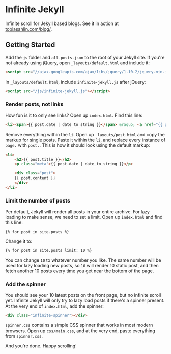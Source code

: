 Infinite Jekyll
===============

Infinite scroll for Jekyll based blogs. See it in action at [tobiasahlin.com/blog/](http://tobiasahlin.com/blog).

## Getting Started

Add the `js` folder and `all-posts.json` to the root of your Jekyll site. If you're not already using jQuery, open `_layouts/default.html` and include it:

```html
<script src="//ajax.googleapis.com/ajax/libs/jquery/1.10.2/jquery.min.js"></script>
```

In `_layouts/default.html`, include `infinite-jekyll.js` after jQuery:

```html
<script src="/js/infinite-jekyll.js"></script>
```

### Render posts, not links

How fun is it to only see links? Open up `index.html`. Find this line: 

```html
<li><span>{{ post.date | date_to_string }}</span> &raquo; <a href="{{ post.url }}">{{ post.title }}</a></li>
```

Remove everything within the `li`. Open up `_layouts/post.html` and copy the markup for single posts. Paste it within the `li`, and replace every instance of `page.` with `post.`. This is how it should look using the default markup:

```html
<li>
	<h2>{{ post.title }}</h2>
	<p class="meta">{{ post.date | date_to_string }}</p>

	<div class="post">
	{{ post.content }}
	</div>
</li>
```

### Limit the number of posts

Per default, Jekyll will render all posts in your entire archive. For lazy loading to make sense, we need to set a limit. Open up `index.html` and find this line:

	{% for post in site.posts %}

Change it to:

	{% for post in site.posts limit: 10 %}	

You can change `10` to whatever number you like. The same number will be used for lazy loading new posts, so `10` will render 10 static post, and then fetch another 10 posts every time you get near the bottom of the page.

### Add the spinner

You should see your 10 latest posts on the front page, but no infinite scroll yet. Infinite Jekyll will only try to lazy load posts if there's a spinner present. At the very end of `index.html`, add the spinner:

```html
<div class="infinite-spinner"></div>
```

`spinner.css` contains a simple CSS spinner that works in most modern browsers. Open up `css/main.css`, and at the very end, paste everything from `spinner.css`. 

And you're done. Happy scrolling!
